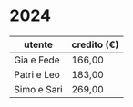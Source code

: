 # 2024
| **utente** | **credito (€)** |
| --- | --- |
| Gia e Fede | 166,00 |
| Patri e Leo | 183,00 |
| Simo e Sari | 269,00 |

